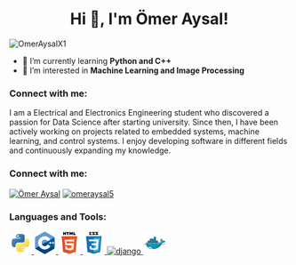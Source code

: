<h1 align="center">Hi 👋, I'm Ömer Aysal!</h1>

<p align="left"> <img src="https://komarev.com/ghpvc/?username=OmerAysalX1&label=Profile%20views&color=0e75b6&style=flat" alt="OmerAysalX1" /> </p>

- 🌱 I’m currently learning **Python and C++**  
- 🤖 I’m interested in **Machine Learning and Image Processing**  

<h3 align="left">Connect with me:</h3>
<p align="left">I am a Electrical and Electronics Engineering student who discovered a passion for Data Science after starting university. Since then, I have been actively working on projects related to embedded systems, machine learning, and control systems. I enjoy developing software in different fields and continuously expanding my knowledge.

>
</p>


<h3 align="left">Connect with me:</h3>
<p align="left">
<a href="https://www.linkedin.com/in/%C3%B6mer-aysal-0a03a92b5/" target="blank"><img align="center" src="https://raw.githubusercontent.com/rahuldkjain/github-profile-readme-generator/master/src/images/icons/Social/linked-in-alt.svg" alt="Ömer Aysal" height="30" width="40" /></a>
<a href="https://instagram.com/omeraysal5" target="blank"><img align="center" src="https://raw.githubusercontent.com/rahuldkjain/github-profile-readme-generator/master/src/images/icons/Social/instagram.svg" alt="omeraysal5" height="30" width="40" /></a>
</p>


<h3 align="left">Languages and Tools:</h3>
<p align="left"> 
<a href="https://www.python.org" target="_blank" rel="noreferrer"> <img src="https://raw.githubusercontent.com/devicons/devicon/master/icons/python/python-original.svg" alt="python" width="40" height="40"/> </a> 
<a href="https://isocpp.org/" target="_blank" rel="noreferrer"> <img src="https://raw.githubusercontent.com/devicons/devicon/master/icons/cplusplus/cplusplus-original.svg" alt="C++" width="40" height="40"/> </a>  
<a href="https://www.w3.org/html/" target="_blank" rel="noreferrer"> <img src="https://raw.githubusercontent.com/devicons/devicon/master/icons/html5/html5-original-wordmark.svg" alt="html5" width="40" height="40"/> </a> 
<a href="https://www.w3schools.com/css/" target="_blank" rel="noreferrer"> <img src="https://raw.githubusercontent.com/devicons/devicon/master/icons/css3/css3-original-wordmark.svg" alt="css3" width="40" height="40"/> </a> 
<a href="https://www.djangoproject.com/" target="_blank" rel="noreferrer"> <img src="https://cdn.worldvectorlogo.com/logos/django.svg" alt="django" width="40" height="40"/> </a>  
<a href="https://www.docker.com/" target="_blank" rel="noreferrer"> <img src="https://raw.githubusercontent.com/devicons/devicon/master/icons/docker/docker-original.svg" alt="docker" width="40" height="40"/> </a> 
</p>

<br>

